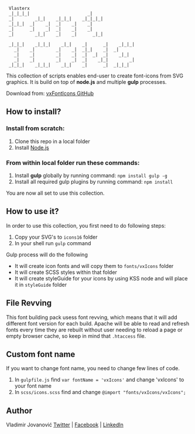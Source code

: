      Vlasterx                                                   
     _|_|_|_|                      _|                  
     _|        _|_|    _|_|_|    _|_|_|_|              
     _|_|_|  _|    _|  _|    _|    _|                  
     _|      _|    _|  _|    _|    _|                  
     _|        _|_|    _|    _|      _|_| 

     _|_|_|    _|_|_|    _|_|    _|      _|    _|_|_|  
       _|    _|        _|    _|  _|_|    _|  _|        
       _|    _|        _|    _|  _|  _|  _|    _|_|    
       _|    _|        _|    _|  _|    _|_|        _|  
     _|_|_|    _|_|_|    _|_|    _|      _|  _|_|_|    
                                                   

This collection of scripts enables end-user to create font-icons from SVG graphics.
It is build on top of **node.js** and multiple **gulp** processes. 

Download from: [vxFontIcons GitHub](https://github.com/Vlasterx/vxFontIcons)

## How to install?

### Install from scratch:
1. Clone this repo in a local folder
2. Install [Node.js](http://nodejs.org/download)

### From within local folder run these commands:
1. Install **gulp** globally by running command: `npm install gulp -g`
2. Install all required gulp plugins by running command: `npm install`

You are now all set to use this collection.


## How to use it?
In order to use this collection, you first need to do following steps:

1. Copy your SVG's to `icons16` folder
2. In your shell run `gulp` command

Gulp process will do the following
- It will create icon fonts and will copy them to `fonts/vxIcons` folder
- It will create SCSS styles within that folder
- It will create styleGuide for your icons by using KSS node and will place it in `styleGuide` folder


## File Revving
This font building pack usess font revving, which means that it will add different font version for each build. Apache will be able to read and refresh fonts every time they are rebuilt without user needing to reload a page or empty browser cache, so keep in mind that `.htaccess` file.


## Custom font name
If you want to change font name, you need to change few lines of code.

1. In `gulpfile.js` find `var fontName = 'vxIcons'` and change 'vxIcons' to your font name
2. In `scss/icons.scss` find and change `@import "fonts/vxIcons/vxIcons";`


## Author
Vladimir Jovanović
[Twitter](https://twitter.com/vlasterx) | [Facebook](https://www.facebook.com/dizajn.ninja) | [LinkedIn](http://vx.rs/linkedin) 